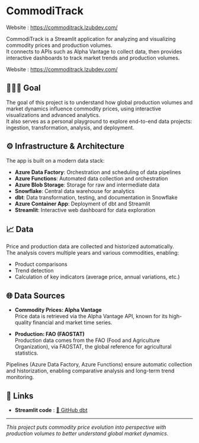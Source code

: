 # CommodiTrack

Website : https://commoditrack.lzubdev.com/

CommodiTrack is a Streamlit application for analyzing and visualizing commodity prices and production volumes.  
It connects to APIs such as Alpha Vantage to collect data, then provides interactive dashboards to track market trends and production volumes.

Website : https://commoditrack.lzubdev.com/

## 👨🏼‍💻 Goal

The goal of this project is to understand how global production volumes and market dynamics influence commodity prices, using interactive visualizations and advanced analytics.  
It also serves as a personal playground to explore end-to-end data projects: ingestion, transformation, analysis, and deployment.

## ⚙️ Infrastructure & Architecture

The app is built on a modern data stack:

- **Azure Data Factory**: Orchestration and scheduling of data pipelines
- **Azure Functions**: Automated data collection and orchestration
- **Azure Blob Storage**: Storage for raw and intermediate data
- **Snowflake**: Central data warehouse for analytics
- **dbt**: Data transformation, testing, and documentation in Snowflake
- **Azure Container App**: Deployment of dbt and Streamlit
- **Streamlit**: Interactive web dashboard for data exploration

## 📈 Data

Price and production data are collected and historized automatically.  
The analysis covers multiple years and various commodities, enabling:

- Product comparisons
- Trend detection
- Calculation of key indicators (average price, annual variations, etc.)

## 🌐 Data Sources

- **Commodity Prices: Alpha Vantage**  
  Price data is retrieved via the Alpha Vantage API, known for its high-quality financial and market time series.

- **Production: FAO (FAOSTAT)**  
  Production data comes from the FAO (Food and Agriculture Organization), via FAOSTAT, the global reference for agricultural statistics.

Pipelines (Azure Data Factory, Azure Functions) ensure automatic collection and historization, enabling comparative analysis and long-term trend monitoring.

## 🔗 Links

- **Streamlit code** :
  [🐙 GitHub dbt](https://github.com/lucaszub/commodityTrack-dbt)

---

_This project puts commodity price evolution into perspective with production volumes to better understand global market dynamics._
